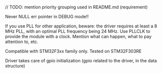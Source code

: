 // TODO: mention priority grouping used in README.md (requirement)

Never NULL err pointer in DEBUG mode!!

If you use PLL for other application, beware: the driver requires at least a 8 MHz PLL, with an optimal PLL frequency being 24 MHz.
Use PLLCLK to provide the module with a clock. Mention what can happen, what to pay attention to, etc.

Compatible with STM32F3xx family only.
Tested on STM32F303RE

Driver takes care of gpio initialization (gpio related to the driver, in the data structure)